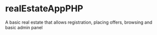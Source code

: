 # realEstateAppPHP
A basic real estate that allows registration, placing offers, browsing and basic admin panel
